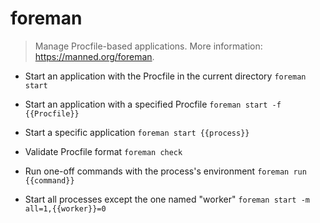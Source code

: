# foreman
> Manage Procfile-based applications.
> More information: <https://manned.org/foreman>.

- Start an application with the Procfile in the current directory
`foreman start`

- Start an application with a specified Procfile
`foreman start -f {{Procfile}}`

- Start a specific application
`foreman start {{process}}`

- Validate Procfile format
`foreman check`

- Run one-off commands with the process's environment
`foreman run {{command}}`

- Start all processes except the one named "worker"
`foreman start -m all=1,{{worker}}=0`

